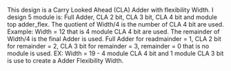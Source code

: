 This design is a Carry Looked Ahead (CLA) Adder with flexibility Width.
I design 5 module is: Full Adder, CLA 2 bit, CLA 3 bit, CLA 4 bit and module top adder_flex.
The quotient of Width/4 is the number of CLA 4 bit are used. Example: Width = 12 that is 4 module CLA 4 bit are used.
The remainder of Width/4 is the final Adder is used. Full Adder for readmainder = 1, CLA 2 bit for remainder = 2, CLA 3 bit for remainder = 3, remainder = 0 that is no module is used.
EX: Width = 19 - 4 module CLA 4 bit and 1 module CLA 3 bit is use to create a Adder Flexibility Width.
